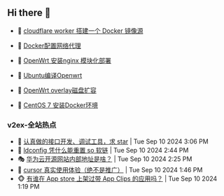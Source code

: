 ## Hi there 👋

<!--
**dkyg666/dkyg666** is a ✨ _special_ ✨ repository because its `README.md` (this file) appears on your GitHub profile.

Here are some ideas to get you started:

- 🔭 I’m currently working on ...
- 🌱 I’m currently learning ...
- 👯 I’m looking to collaborate on ...
- 🤔 I’m looking for help with ...
- 💬 Ask me about ...
- 📫 How to reach me: ...
- 😄 Pronouns: ...
- ⚡ Fun fact: ...
-->

<!-- BLOG-POST-LIST:START -->
- 🦩 [cloudflare worker 搭建一个 Docker 镜像源](http://blog.1996099.xyz/archives/cloudflare-worker-da-jian-yi-ge-docker-jing-xiang-zhan) 

- 🚦 [Docker配置网络代理](http://blog.1996099.xyz/archives/dockerpei-zhi-wang-luo-dai-li) 

- 🫶 [OpenWrt 安装nginx 模块化部署](http://blog.1996099.xyz/archives/openwrt-an-zhuang-nginx-mo-kuai-hua-bu-shu) 

- 🦄 [Ubuntu编译Openwrt](http://blog.1996099.xyz/archives/ubuntuzi-bian-yi-openwrt) 

- 🐻 [OpenWrt overlay磁盘扩容](http://blog.1996099.xyz/archives/openwrt-overlay) 

- 🤖 [CentOS 7 安装Docker环境](http://blog.1996099.xyz/archives/centos-docker) 
<!-- BLOG-POST-LIST:END -->

### v2ex-全站热点
<!-- v2ex:START -->
- 🥸 [认真做的接口开发、调试工具，求 star](https://www.v2ex.com/t/1071817#reply0) | Tue Sep 10 2024 3:06 PM
- 🤗 [ldconfig 凭什么能重置 so 软链](https://www.v2ex.com/t/1071811#reply0) | Tue Sep 10 2024 2:44 PM
- 🎭 [华为云开源网站内部地址是啥？](https://www.v2ex.com/t/1071809#reply0) | Tue Sep 10 2024 2:25 PM
- 🥷 [cursor 真实使用体验（绝不是推广）](https://www.v2ex.com/t/1071797#reply18) | Tue Sep 10 2024 1:46 PM
- 🐵 [有谁在 App store 上架过带 App Clips 的应用吗？](https://www.v2ex.com/t/1071789#reply0) | Tue Sep 10 2024 1:19 PM<!-- v2ex:END -->

